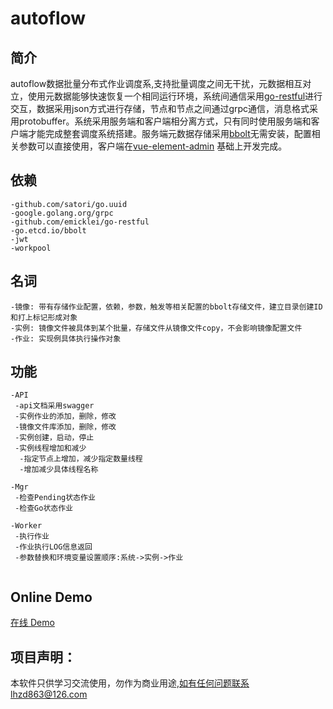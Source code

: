 # autoflow

## 简介

autoflow数据批量分布式作业调度系,支持批量调度之间无干扰，元数据相互对立，使用元数据能够快速恢复一个相同运行环境，系统间通信采用[go-restful](https://github.com/emicklei/go-restful)进行交互，数据采用json方式进行存储，节点和节点之间通过grpc通信，消息格式采用protobuffer。系统采用服务端和客户端相分离方式，只有同时使用服务端和客户端才能完成整套调度系统搭建。服务端元数据存储采用[bbolt](https://github.com/etcd-io/bbolt)无需安装，配置相关参数可以直接使用，客户端在[vue-element-admin](https://github.com/PanJiaChen/vue-element-admin) 基础上开发完成。

## 依赖
```
-github.com/satori/go.uuid
-google.golang.org/grpc
-github.com/emicklei/go-restful
-go.etcd.io/bbolt
-jwt
-workpool

```
## 名词
```
-镜像: 带有存储作业配置，依赖，参数，触发等相关配置的bbolt存储文件，建立目录创建ID和打上标记形成对象
-实例: 镜像文件被具体到某个批量，存储文件从镜像文件copy，不会影响镜像配置文件
-作业: 实现例具体执行操作对象

```
## 功能
```
-API
 -api文档采用swagger
 -实例作业的添加，删除，修改
 -镜像文件库添加，删除，修改
 -实例创建，启动，停止
 -实例线程增加和减少
  -指定节点上增加，减少指定数量线程
  -增加减少具体线程名称
 
-Mgr
 -检查Pending状态作业
 -检查Go状态作业
 
-Worker
 -执行作业
 -作业执行LOG信息返回
 -参数替换和环境变量设置顺序:系统->实例->作业
 
```

## Online Demo

[在线 Demo](https://122.51.161.53:12300)

## 项目声明：
本软件只供学习交流使用，勿作为商业用途,如有任何问题联系lhzd863@126.com
